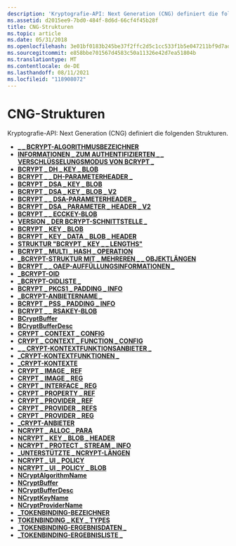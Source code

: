 ```yaml
---
description: 'Kryptografie-API: Next Generation (CNG) definiert die folgenden Strukturen.'
ms.assetid: d2015ee9-7bd0-484f-8d6d-66cf4f45b28f
title: CNG-Strukturen
ms.topic: article
ms.date: 05/31/2018
ms.openlocfilehash: 3e01bf0183b245be37f2ffc2d5c1cc533f1b5e047211bf9d7adf7e169a85da53
ms.sourcegitcommit: e858bbe701567d4583c50a11326e42d7ea51804b
ms.translationtype: MT
ms.contentlocale: de-DE
ms.lasthandoff: 08/11/2021
ms.locfileid: "118908072"
---
```

# <a name="cng-structures"></a>CNG-Strukturen

Kryptografie-API: Next Generation (CNG) definiert die folgenden Strukturen.

-   [**\_ \_ BCRYPT-ALGORITHMUSBEZEICHNER**](/windows/desktop/api/Bcrypt/ns-bcrypt-bcrypt_algorithm_identifier)
-   [**INFORMATIONEN \_ ZUM AUTHENTIFIZIERTEN \_ \_ VERSCHLÜSSELUNGSMODUS VON BCRYPT \_**](/windows/desktop/api/Bcrypt/ns-bcrypt-bcrypt_authenticated_cipher_mode_info)
-   [**BCRYPT \_ DH \_ KEY \_ BLOB**](/windows/desktop/api/Bcrypt/ns-bcrypt-bcrypt_dh_key_blob)
-   [**BCRYPT \_ \_ DH-PARAMETERHEADER \_**](/windows/desktop/api/Bcrypt/ns-bcrypt-bcrypt_dh_parameter_header)
-   [**BCRYPT \_ DSA \_ KEY \_ BLOB**](/windows/desktop/api/Bcrypt/ns-bcrypt-bcrypt_dsa_key_blob)
-   [**BCRYPT \_ DSA \_ KEY \_ BLOB \_ V2**](/windows/desktop/api/Bcrypt/ns-bcrypt-bcrypt_dsa_key_blob_v2)
-   [**BCRYPT \_ \_ DSA-PARAMETERHEADER \_**](/windows/desktop/api/Bcrypt/ns-bcrypt-bcrypt_dsa_parameter_header)
-   [**BCRYPT \_ DSA \_ PARAMETER \_ HEADER \_ V2**](/windows/desktop/api/Bcrypt/ns-bcrypt-bcrypt_dsa_parameter_header_v2)
-   [**BCRYPT \_ \_ ECCKEY-BLOB**](/windows/desktop/api/Bcrypt/ns-bcrypt-bcrypt_ecckey_blob)
-   [**VERSION \_ DER BCRYPT-SCHNITTSTELLE \_**](/windows/desktop/api/Bcrypt/ns-bcrypt-bcrypt_interface_version)
-   [**BCRYPT \_ KEY \_ BLOB**](/windows/desktop/api/Bcrypt/ns-bcrypt-bcrypt_key_blob)
-   [**BCRYPT \_ KEY \_ DATA \_ BLOB \_ HEADER**](/windows/desktop/api/Bcrypt/ns-bcrypt-bcrypt_key_data_blob_header)
-   [**STRUKTUR "BCRYPT \_ KEY \_ \_ LENGTHS"**](/windows/desktop/api/Bcrypt/ns-bcrypt-bcrypt_key_lengths_struct)
-   [**BCRYPT \_ MULTI \_ HASH \_ OPERATION**](/windows/desktop/api/Bcrypt/ns-bcrypt-bcrypt_multi_hash_operation)
-   [**\_BCRYPT-STRUKTUR MIT \_ MEHREREN \_ \_ OBJEKTLÄNGEN**](/windows/desktop/api/Bcrypt/ns-bcrypt-bcrypt_multi_object_length_struct)
-   [**BCRYPT \_ \_ OAEP-AUFFÜLLUNGSINFORMATIONEN \_**](/windows/desktop/api/Bcrypt/ns-bcrypt-bcrypt_oaep_padding_info)
-   [**\_BCRYPT-OID**](/windows/desktop/api/Bcrypt/ns-bcrypt-bcrypt_oid)
-   [**\_BCRYPT-OIDLISTE \_**](/windows/desktop/api/Bcrypt/ns-bcrypt-bcrypt_oid_list)
-   [**BCRYPT \_ PKCS1 \_ PADDING \_ INFO**](/windows/desktop/api/Bcrypt/ns-bcrypt-bcrypt_pkcs1_padding_info)
-   [**\_BCRYPT-ANBIETERNAME \_**](/windows/desktop/api/Bcrypt/ns-bcrypt-bcrypt_provider_name)
-   [**BCRYPT \_ PSS \_ PADDING \_ INFO**](/windows/desktop/api/Bcrypt/ns-bcrypt-bcrypt_pss_padding_info)
-   [**BCRYPT \_ \_ RSAKEY-BLOB**](/windows/desktop/api/Bcrypt/ns-bcrypt-bcrypt_rsakey_blob)
-   [**BCryptBuffer**](/previous-versions/windows/desktop/legacy/aa375368(v=vs.85))
-   [**BCryptBufferDesc**](/previous-versions/windows/desktop/legacy/aa375370(v=vs.85))
-   [**CRYPT \_ CONTEXT \_ CONFIG**](/windows/desktop/api/Bcrypt/ns-bcrypt-crypt_context_config)
-   [**CRYPT \_ CONTEXT \_ FUNCTION \_ CONFIG**](/windows/desktop/api/Bcrypt/ns-bcrypt-crypt_context_function_config)
-   [**\_ \_ CRYPT-KONTEXTFUNKTIONSANBIETER \_**](/windows/desktop/api/Bcrypt/ns-bcrypt-crypt_context_function_providers)
-   [**\_CRYPT-KONTEXTFUNKTIONEN \_**](/windows/desktop/api/Bcrypt/ns-bcrypt-crypt_context_functions)
-   [**\_CRYPT-KONTEXTE**](/windows/desktop/api/Bcrypt/ns-bcrypt-crypt_contexts)
-   [**CRYPT \_ IMAGE \_ REF**](/windows/desktop/api/Bcrypt/ns-bcrypt-crypt_image_ref)
-   [**CRYPT \_ IMAGE \_ REG**](/windows/desktop/api/Bcrypt/ns-bcrypt-crypt_image_reg)
-   [**CRYPT \_ INTERFACE \_ REG**](/windows/desktop/api/Bcrypt/ns-bcrypt-crypt_interface_reg)
-   [**CRYPT \_ PROPERTY \_ REF**](/windows/desktop/api/Bcrypt/ns-bcrypt-crypt_property_ref)
-   [**CRYPT \_ PROVIDER \_ REF**](/windows/desktop/api/Bcrypt/ns-bcrypt-crypt_provider_ref)
-   [**CRYPT \_ PROVIDER \_ REFS**](/windows/desktop/api/Bcrypt/ns-bcrypt-crypt_provider_refs)
-   [**CRYPT \_ PROVIDER \_ REG**](/windows/desktop/api/Bcrypt/ns-bcrypt-crypt_provider_reg)
-   [**\_CRYPT-ANBIETER**](/windows/desktop/api/Bcrypt/ns-bcrypt-crypt_providers)
-   [**NCRYPT \_ ALLOC \_ PARA**](/windows/desktop/api/Ncrypt/ns-ncrypt-ncrypt_alloc_para)
-   [**NCRYPT \_ KEY \_ BLOB \_ HEADER**](/windows/desktop/api/Ncrypt/ns-ncrypt-ncrypt_key_blob_header)
-   [**NCRYPT \_ PROTECT \_ STREAM \_ INFO**](/windows/desktop/api/NCryptprotect/ns-ncryptprotect-ncrypt_protect_stream_info)
-   [**\_UNTERSTÜTZTE \_ NCRYPT-LÄNGEN**](/windows/desktop/api/Ncrypt/ns-ncrypt-ncrypt_supported_lengths)
-   [**NCRYPT \_ UI \_ POLICY**](/windows/desktop/api/Ncrypt/ns-ncrypt-ncrypt_ui_policy)
-   [**NCRYPT \_ UI \_ POLICY \_ BLOB**](ncrypt-ui-policy-blob.md)
-   [**NCryptAlgorithmName**](/windows/desktop/api/Ncrypt/ns-ncrypt-ncryptalgorithmname)
-   [**NCryptBuffer**](https://msdn.microsoft.com/library/Aa376245(v=VS.85).aspx)
-   [**NCryptBufferDesc**](https://msdn.microsoft.com/library/Aa376244(v=VS.85).aspx)
-   [**NCryptKeyName**](/windows/desktop/api/Ncrypt/ns-ncrypt-ncryptkeyname)
-   [**NCryptProviderName**](/windows/desktop/api/Ncrypt/ns-ncrypt-ncryptprovidername)
-   [**\_TOKENBINDING-BEZEICHNER**](/windows/desktop/api/tokenbinding/ns-tokenbinding-tokenbinding_identifier)
-   [**TOKENBINDING \_ KEY \_ TYPES**](/windows/desktop/api/tokenbinding/ns-tokenbinding-tokenbinding_key_types)
-   [**\_TOKENBINDING-ERGEBNISDATEN \_**](/windows/desktop/api/tokenbinding/ns-tokenbinding-tokenbinding_result_data)
-   [**\_TOKENBINDING-ERGEBNISLISTE \_**](/windows/desktop/api/tokenbinding/ns-tokenbinding-tokenbinding_result_list)

 

 
